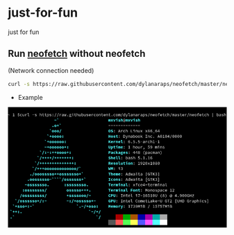 # just-for-fun
just for fun

## Run [neofetch](https://github.com/dylanaraps/neofetch) without neofetch

(Network connection needed)
```sh
curl -s https://raw.githubusercontent.com/dylanaraps/neofetch/master/neofetch | bash
```

- Example

<img src="2023-10-02-113640_890x492_scrot.png">
